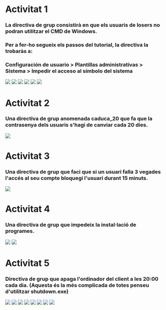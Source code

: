 # Activitat 1
### La directiva de grup consistirà en que els usuaris de losers no podran utilitzar el CMD de Windows.
### Per a fer-ho segueix els passos del tutorial, la directiva la trobaràs a:
### Configuración de usuario > Plantillas administrativas > Sistema > Impedir el acceso al símbolo del sistema
![](1.png)
![](2.png)
![](3.png)
![](4.png)
![](5.png)
![](6.png)

# Activitat 2
### Una directiva de grup anomenada caduca_20 que fa que la contrasenya dels usuaris s'hagi de canviar cada 20 dies.
![](8.png)

# Activitat 3
### Una directiva de grup que faci que si un usuari falla 3 vegades l'accés al seu compte bloquegi l'usuari durant 15 minuts.
![](7.png)

# Activitat 4
### Una directiva de grup que impedeix la instal·lació de programes.
![](9.png)
![](10.png)

# Activitat 5
### Directiva de grup que apaga l'ordinador del client a les 20:00 cada dia. (Aquesta és la més complicada de totes penseu d'utilitzar shutdown.exe)
![](11.png)
![](12.png)
![](13.png)
![](14.png)
![](15.png)
![](16.png)
![](17.png)
![](18.png)
